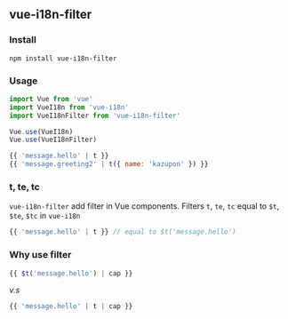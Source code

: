 ## vue-i18n-filter

### Install

```
npm install vue-i18n-filter
```

### Usage

```JavaScript
import Vue from 'vue'
import VueI18n from 'vue-i18n'
import VueI18nFilter from 'vue-i18n-filter'

Vue.use(VueI18n)
Vue.use(VueI18nFilter)
```

```vue.js
{{ 'message.hello' | t }}
{{ 'message.greeting2' | t({ name: 'kazupon' }) }}
```

### t, te, tc

`vue-i18n-filter` add filter in Vue components.
Filters `t`, `te`, `tc` equal to `$t`, `$te`, `$tc` in `vue-i18n`

```vue.js
{{ 'message.hello' | t }} // equal to $t('message.hello')
```

### Why use filter

```vue.js
{{ $t('message.hello') | cap }}
```

*v.s*

```vue.js
{{ 'message.hello' | t | cap }}
```
